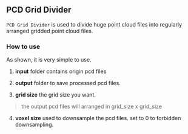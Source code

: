 <!--
 * @Descripttion: 
 * @version: 
 * @Author: LitoNeo
 * @Date: 2020-01-13 13:27:48
 * @LastEditors  : LitoNeo
 * @LastEditTime : 2020-01-13 14:05:45
 -->
## PCD Grid Divider
`PCD Grid Divider` is used to divide huge point cloud files into regularly arranged gridded point cloud files.

### How to use

As shown, it is very simple to use.
1. **input**
folder contains origin pcd files

2. **output**
folder to save processed pcd files.

3. **grid size**
the grid size you want.
> the output pcd files will arranged in grid_size x grid_size

4. **voxel size**
used to downsample the pcd files.
set to 0 to forbidden downsampling.

